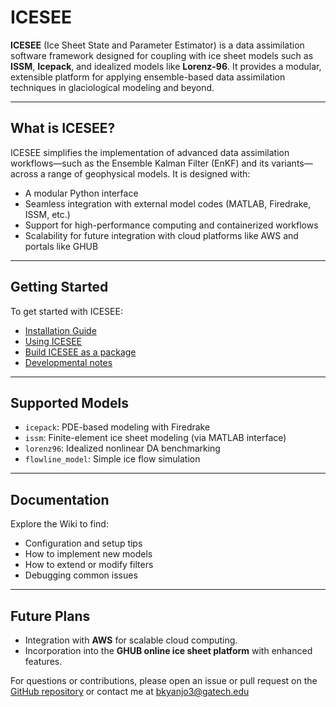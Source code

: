 # ICESEE

**ICESEE** (Ice Sheet State and Parameter Estimator) is a data assimilation software framework designed for coupling with ice sheet models such as **ISSM**, **Icepack**, and idealized models like **Lorenz-96**. It provides a modular, extensible platform for applying ensemble-based data assimilation techniques in glaciological modeling and beyond.

---

##  What is ICESEE?

ICESEE simplifies the implementation of advanced data assimilation workflows—such as the Ensemble Kalman Filter (EnKF) and its variants—across a range of geophysical models. It is designed with:

- A modular Python interface  
- Seamless integration with external model codes (MATLAB, Firedrake, ISSM, etc.)  
- Support for high-performance computing and containerized workflows  
- Scalability for future integration with cloud platforms like AWS and portals like GHUB  

---

##  Getting Started

To get started with ICESEE:

- [Installation Guide](https://github.com/KYANJO/ICESEE/wiki/1.-Installation)  
- [Using ICESEE](https:https://github.com/KYANJO/ICESEE/wiki/2.-Usage)  
- [Build ICESEE as a package](https://github.com/KYANJO/ICESEE/wiki/3.-Build-ICESEE-as-a-package)  
- [Developmental notes](https://github.com/KYANJO/ICESEE/wiki/4.-Development-Notes)

---

## Supported Models

- `icepack`: PDE-based modeling with Firedrake  
- `issm`: Finite-element ice sheet modeling (via MATLAB interface)  
- `lorenz96`: Idealized nonlinear DA benchmarking  
- `flowline_model`: Simple ice flow simulation  

---

## Documentation

Explore the Wiki to find:

- Configuration and setup tips  
- How to implement new models  
- How to extend or modify filters  
- Debugging common issues  

---

## Future Plans

- Integration with **AWS** for scalable cloud computing.
- Incorporation into the **GHUB online ice sheet platform** with enhanced features.

For questions or contributions, please open an issue or pull request on the [GitHub repository](https://github.com/your-repo/ICESEE) or contact me at bkyanjo3@gatech.edu






